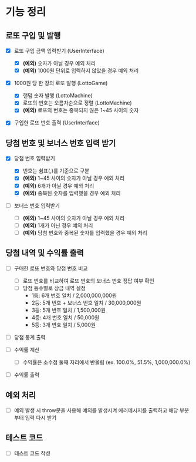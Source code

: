 # 기능 정리

## 로또 구입 및 발행

- [x] 로또 구입 금액 입력받기 (UserInterface)

  - [x] **(예외)** 숫자가 아닐 경우 예외 처리
  - [x] **(예외)** 1000원 단위로 입력하지 않았을 경우 예외 처리

- [x] 1000원 당 한 장의 로또 발행 (LottoGame)

  - [x] 랜덤 숫자 발행 (LottoMachine)
  - [x] 로또의 번호는 오름차순으로 정렬 (LottoMachine)
  - [x] **(예외)** 로또의 번호는 중복되지 않은 1~45 사이의 숫자

- [x] 구입한 로또 번호 출력 (UserInterface)

## 당첨 번호 및 보너스 번호 입력 받기

- [x] 당첨 번호 입력받기

  - [x] 번호는 쉼표(,)를 기준으로 구분
  - [x] **(예외)** 1~45 사이의 숫자가 아닐 경우 예외 처리
  - [x] **(예외)** 6개가 아닐 경우 예외 처리
  - [x] **(예외)** 중복된 숫자를 입력했을 경우 예외 처리

- [ ] 보너스 번호 입력받기
  - [ ] **(예외)** 1~45 사이의 숫자가 아닐 경우 예외 처리
  - [ ] **(예외)** 1개가 아닌 경우 예외 처리
  - [ ] **(예외)** 당첨 번호와 중복된 숫자를 입력했을 경우 예외 처리

## 당첨 내역 및 수익률 출력

- [ ] 구매한 로또 번호와 당첨 번호 비교

  - [ ] 로또 번호를 비교하여 로또 번호의 보너스 번호 정답 여부 확인
  - [ ] 당첨 등수별로 상금 내역 설정
    - 1등: 6개 번호 일치 / 2,000,000,000원
    - 2등: 5개 번호 + 보너스 번호 일치 / 30,000,000원
    - 3등: 5개 번호 일치 / 1,500,000원
    - 4등: 4개 번호 일치 / 50,000원
    - 5등: 3개 번호 일치 / 5,000원

- [ ] 당첨 통계 출력

- [ ] 수익률 계산

  - [ ] 수익률은 소수점 둘째 자리에서 반올림 (ex. 100.0%, 51.5%, 1,000,000.0%)

- [ ] 수익률 출력

## 예외 처리

- [ ] 예외 발생 시 throw문을 사용해 예외를 발생시켜 에러메시지를 출력하고 해당 부분부터 입력 다시 받기

## 테스트 코드

- [ ] 테스트 코드 작성
